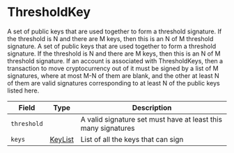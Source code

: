 # ThresholdKey

A set of public keys that are used together to form a threshold signature. If the threshold is N and there are M keys, then this is an N of M threshold signature. A set of public keys that are used together to form a threshold signature. If the threshold is N and there are M keys, then this is an N of M threshold signature. If an account is associated with ThresholdKeys, then a transaction to move cryptocurrency out of it must be signed by a list of M signatures, where at most M-N of them are blank, and the other at least N of them are valid signatures corresponding to at least N of the public keys listed here.

| Field       | Type                    | Description                                                   |
| ----------- | ----------------------- | ------------------------------------------------------------- |
| `threshold` | ​                       | A valid signature set must have at least this many signatures |
| `keys`      | ​[KeyList](keylist.md)​ | List of all the keys that can sign                            |

#### &#x20;<a href="#undefined" id="undefined"></a>
